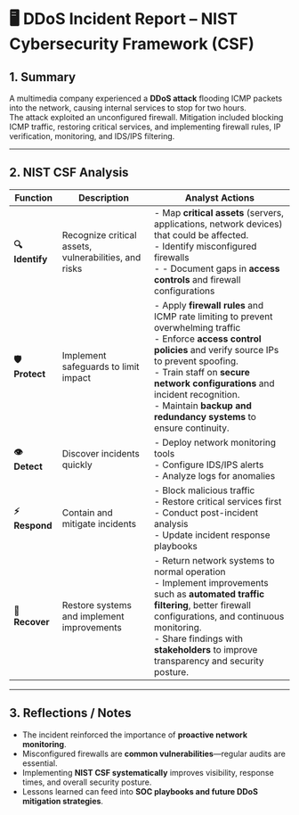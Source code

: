 # 🖥️ DDoS Incident Report – NIST Cybersecurity Framework (CSF)

## **1. Summary**

A multimedia company experienced a **DDoS attack** flooding ICMP packets into the network, causing internal services to stop for two hours.  
The attack exploited an unconfigured firewall. Mitigation included blocking ICMP traffic, restoring critical services, and implementing firewall rules, IP verification, monitoring, and IDS/IPS filtering.

---

## **2. NIST CSF Analysis**

| Function        | Description                                           | Analyst Actions                                                                                                                                                                                                                                                                                                              |
| --------------- | ----------------------------------------------------- | ---------------------------------------------------------------------------------------------------------------------------------------------------------------------------------------------------------------------------------------------------------------------------------------------------------------------------- |
| **🔍 Identify** | Recognize critical assets, vulnerabilities, and risks | - Map **critical assets** (servers, applications, network devices) that could be affected.<br>- Identify misconfigured firewalls<br>- - Document gaps in **access controls** and firewall configurations                                                                                                                     |
| **🛡️ Protect**  | Implement safeguards to limit impact                  | - Apply **firewall rules** and ICMP rate limiting to prevent overwhelming traffic <br>- Enforce **access control policies** and verify source IPs to prevent spoofing.<br>- Train staff on **secure network configurations** and incident recognition.<br>- Maintain **backup and redundancy systems** to ensure continuity. |
| **👁️ Detect**   | Discover incidents quickly                            | - Deploy network monitoring tools<br>- Configure IDS/IPS alerts<br>- Analyze logs for anomalies                                                                                                                                                                                                                              |
| **⚡ Respond**  | Contain and mitigate incidents                        | - Block malicious traffic<br>- Restore critical services first<br>- Conduct post-incident analysis<br>- Update incident response playbooks                                                                                                                                                                                   |
| **🔄 Recover**  | Restore systems and implement improvements            | - Return network systems to normal operation<br>- Implement improvements such as **automated traffic filtering**, better firewall configurations, and continuous monitoring.<br>- Share findings with **stakeholders** to improve transparency and security posture.                                                         |

---

## **3. Reflections / Notes**

- The incident reinforced the importance of **proactive network monitoring**.
- Misconfigured firewalls are **common vulnerabilities**—regular audits are essential.
- Implementing **NIST CSF systematically** improves visibility, response times, and overall security posture.
- Lessons learned can feed into **SOC playbooks and future DDoS mitigation strategies**.
